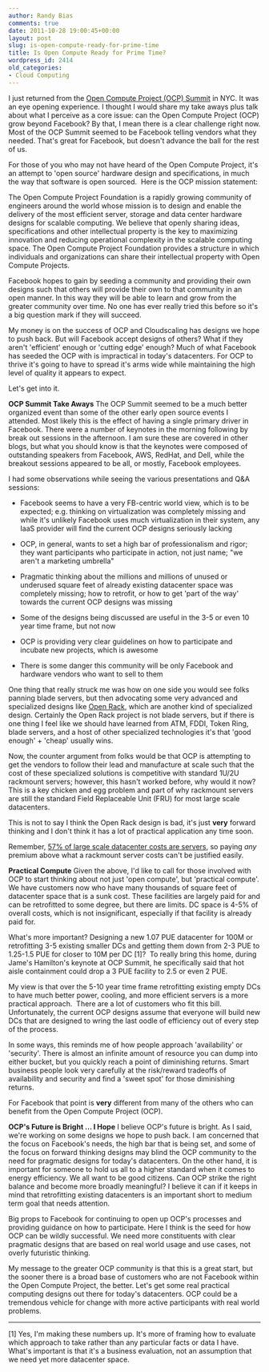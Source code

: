 ```yaml
---
author: Randy Bias
comments: true
date: 2011-10-28 19:00:45+00:00
layout: post
slug: is-open-compute-ready-for-prime-time
title: Is Open Compute Ready for Prime Time?
wordpress_id: 2414
old_categories:
- Cloud Computing
---
```


I just returned from the [Open Compute Project (OCP) Summit](http://opencompute.org/summit/) in NYC.  It was an eye opening experience.  I thought I would share my take aways plus talk about what I perceive as a core issue: can the Open Compute Project (OCP) grow beyond Facebook?  By that, I mean there is a clear challenge right now.  Most of the OCP Summit seemed to be Facebook telling vendors what they needed.  That's great for Facebook, but doesn't advance the ball for the rest of us.

For those of you who may not have heard of the Open Compute Project, it's an attempt to 'open source' hardware design and specifications, in much the way that software is open sourced.  Here is the OCP mission statement:


The Open Compute Project Foundation is a rapidly growing community of engineers around the world whose mission is to design and enable the delivery of the most efficient server, storage and data center hardware designs for scalable computing. We believe that openly sharing ideas, specifications and other intellectual property is the key to maximizing innovation and reducing operational complexity in the scalable computing space. The Open Compute Project Foundation provides a structure in which individuals and organizations can share their intellectual property with Open Compute Projects.


Facebook hopes to gain by seeding a community and providing their own designs such that others will provide their own to that community in an open manner.  In this way they will be able to learn and grow from the greater community over time.  No one has ever really tried this before so it's a big question mark if they will succeed.

My money is on the success of OCP and Cloudscaling has designs we hope to push back.  But will Facebook accept designs of others?  What if they aren't 'efficient' enough or 'cutting edge' enough?  Much of what Facebook has seeded the OCP with is impractical in today's datacenters.  For OCP to thrive it's going to have to spread it's arms wide while maintaining the high level of quality it appears to expect.

Let's get into it.

**OCP Summit Take Aways**
The OCP Summit seemed to be a much better organized event than some of the other early open source events I attended.  Most likely this is the effect of having a single primary driver in Facebook.  There were a number of keynotes in the morning following by break out sessions in the afternoon.  I am sure these are covered in other blogs, but what you should know is that the keynotes were composed of outstanding speakers from Facebook, AWS, RedHat, and Dell, while the breakout sessions appeared to be all, or mostly, Facebook employees.

I had some observations while seeing the various presentations and Q&A sessions:



	
  * Facebook seems to have a very FB-centric world view, which is to be expected; e.g. thinking on virtualization was completely missing and while it's unlikely Facebook uses much virtualization in their system, any IaaS provider will find the current OCP designs seriously lacking

	
  * OCP, in general, wants to set a high bar of professionalism and rigor; they want participants who participate in action, not just name; "we aren't a marketing umbrella"

	
  * Pragmatic thinking about the millions and millions of unused or underused square feet of already existing datacenter space was completely missing; how to retrofit, or how to get 'part of the way' towards the current OCP designs was missing

	
  * Some of the designs being discussed are useful in the 3-5 or even 10 year time frame, but not now

	
  * OCP is providing very clear guidelines on how to participate and incubate new projects, which is awesome

	
  * There is some danger this community will be only Facebook and hardware vendors who want to sell to them


One thing that really struck me was how on one side you would see folks panning blade servers, but then advocating some very advanced and specialized designs like [Open Rack](http://arstechnica.com/business/news/2011/10/facebook-friends-open-source-hardware-for-data-centers.ars), which are another kind of specialized design.  Certainly the Open Rack project is not blade servers, but if there is one thing I feel like we should have learned from ATM, FDDI, Token Ring, blade servers, and a host of other specialized technologies it's that 'good enough' + 'cheap' usually wins.

Now, the counter argument from folks would be that OCP is attempting to get the vendors to follow their lead and manufacture at scale such that the cost of these specialized solutions is competitive with standard 1U/2U rackmount servers; however, this hasn't worked before, why would it now?  This is a key chicken and egg problem and part of why rackmount servers are still the standard Field Replaceable Unit (FRU) for most large scale datacenters.

This is not to say I think the Open Rack design is bad, it's just **very** forward thinking and I don't think it has a lot of practical application any time soon.

Remember, [57% of large scale datacenter costs are servers](http://perspectives.mvdirona.com/2010/09/18/OverallDataCenterCosts.aspx), so paying *any* premium above what a rackmount server costs can't be justified easily.

**Practical Compute**
Given the above, I'd like to call for those involved with OCP to start thinking about not just 'open compute', but 'practical compute'.  We have customers now who have many thousands of square feet of datacenter space that is a sunk cost.  These facilities are largely paid for and can be retrofitted to some degree, but there are limits.  DC space is 4-5% of overall costs, which is not insignificant, especially if that facility is already paid for.

What's more important?  Designing a new 1.07 PUE datacenter for 100M or retrofitting 3-5 existing smaller DCs and getting them down from 2-3 PUE to 1.25-1.5 PUE for closer to 10M per DC [1]?  To really bring this home, during Jame's Hamilton's keynote at OCP Summit, he specifically said that hot aisle containment could drop a 3 PUE facility to 2.5 or even 2 PUE.

My view is that over the 5-10 year time frame retrofitting existing empty DCs to have much better power, cooling, and more efficient servers is a more practical approach.  There are a lot of customers who fit this bill.  Unfortunately, the current OCP designs assume that everyone will build new DCs that are designed to wring the last oodle of efficiency out of every step of the process.

In some ways, this reminds me of how people approach 'availability' or 'security'.  There is almost an infinite amount of resource you can dump into either bucket, but you quickly reach a point of diminishing returns.  Smart business people look very carefully at the risk/reward tradeoffs of availability and security and find a 'sweet spot' for those diminishing returns.

For Facebook that point is **very** different from many of the others who can benefit from the Open Compute Project (OCP).

**OCP's Future is Bright ... I Hope**
I believe OCP's future is bright.  As I said, we're working on some designs we hope to push back.  I am concerned that the focus on Facebook's needs, the high bar that is being set, and some of the focus on forward thinking designs may blind the OCP community to the need for pragmatic designs for today's datacenters.  On the other hand, it is important for someone to hold us all to a higher standard when it comes to energy efficiency.  We all want to be good citizens.  Can OCP strike the right balance and become more broadly meaningful?  I believe it can if it keeps in mind that retrofitting existing datacenters is an important short to medium term goal that needs attention.

Big props to Facebook for continuing to open up OCP's processes and providing guidance on how to participate.  Here I think is the seed for how OCP can be wildly successful.  We need more constituents with clear pragmatic designs that are based on real world usage and use cases, not overly futuristic thinking.

My message to the greater OCP community is that this is a great start, but the sooner there is a broad base of customers who are not Facebook within the Open Compute Project, the better.  Let's get some real practical computing designs out there for today's datacenters.  OCP could be a tremendous vehicle for change with more active participants with real world problems.



* * *

[1] Yes, I'm making these numbers up.  It's more of framing how to evaluate which approach to take rather than any particular facts or data I have.  What's important is that it's a business evaluation, not an assumption that we need yet more datacenter space.
